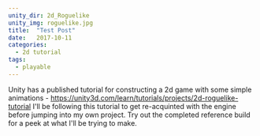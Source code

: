 ```yaml
---
unity_dir: 2d_Roguelike
unity_img: roguelike.jpg
title:  "Test Post"
date:   2017-10-11
categories:
  - 2d tutorial
tags:
  - playable
---
```


Unity has a published tutorial for constructing a 2d game with some simple animations - https://unity3d.com/learn/tutorials/projects/2d-roguelike-tutorial  I'll be following this tutorial to get re-acquinted with the engine before jumping into my own project.  Try out the completed reference build for a peek at what I'll be trying to make.
